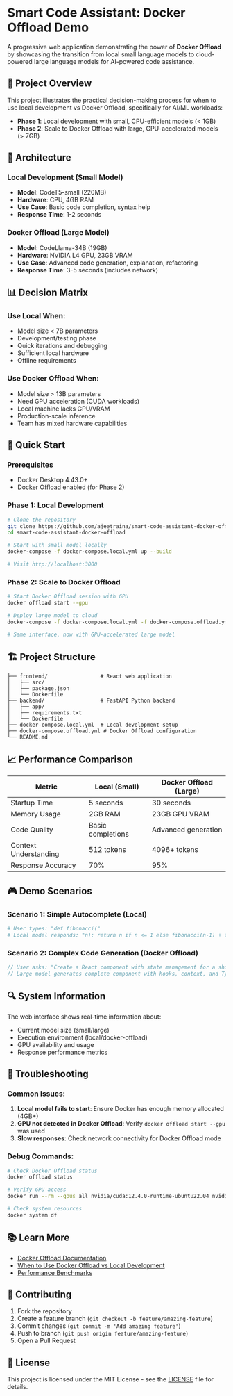 # Smart Code Assistant: Docker Offload Demo

A progressive web application demonstrating the power of **Docker Offload** by showcasing the transition from local small language models to cloud-powered large language models for AI-powered code assistance.

## 🎯 Project Overview

This project illustrates the practical decision-making process for when to use local development vs Docker Offload, specifically for AI/ML workloads:

- **Phase 1**: Local development with small, CPU-efficient models (< 1GB)
- **Phase 2**: Scale to Docker Offload with large, GPU-accelerated models (> 7GB)

## 🔧 Architecture

### Local Development (Small Model)
- **Model**: CodeT5-small (220MB)
- **Hardware**: CPU, 4GB RAM
- **Use Case**: Basic code completion, syntax help
- **Response Time**: 1-2 seconds

### Docker Offload (Large Model)  
- **Model**: CodeLlama-34B (19GB)
- **Hardware**: NVIDIA L4 GPU, 23GB VRAM
- **Use Case**: Advanced code generation, explanation, refactoring
- **Response Time**: 3-5 seconds (includes network)

## 📊 Decision Matrix

### Use Local When:
- Model size < 7B parameters
- Development/testing phase
- Quick iterations and debugging
- Sufficient local hardware
- Offline requirements

### Use Docker Offload When:
- Model size > 13B parameters  
- Need GPU acceleration (CUDA workloads)
- Local machine lacks GPU/VRAM
- Production-scale inference
- Team has mixed hardware capabilities

## 🚀 Quick Start

### Prerequisites
- Docker Desktop 4.43.0+
- Docker Offload enabled (for Phase 2)

### Phase 1: Local Development
```bash
# Clone the repository
git clone https://github.com/ajeetraina/smart-code-assistant-docker-offload.git
cd smart-code-assistant-docker-offload

# Start with small model locally
docker-compose -f docker-compose.local.yml up --build

# Visit http://localhost:3000
```

### Phase 2: Scale to Docker Offload
```bash
# Start Docker Offload session with GPU
docker offload start --gpu

# Deploy large model to cloud
docker-compose -f docker-compose.local.yml -f docker-compose.offload.yml up --build

# Same interface, now with GPU-accelerated large model
```

## 🏗️ Project Structure

```
├── frontend/                 # React web application
│   ├── src/
│   ├── package.json
│   └── Dockerfile
├── backend/                  # FastAPI Python backend
│   ├── app/
│   ├── requirements.txt
│   └── Dockerfile
├── docker-compose.local.yml  # Local development setup
├── docker-compose.offload.yml # Docker Offload configuration
└── README.md
```

## 📈 Performance Comparison

| Metric | Local (Small) | Docker Offload (Large) |
|--------|---------------|------------------------|
| Startup Time | 5 seconds | 30 seconds |
| Memory Usage | 2GB RAM | 23GB GPU VRAM |
| Code Quality | Basic completions | Advanced generation |
| Context Understanding | 512 tokens | 4096+ tokens |
| Response Accuracy | 70% | 95% |

## 🎮 Demo Scenarios

### Scenario 1: Simple Autocomplete (Local)
```python
# User types: "def fibonacci("
# Local model responds: "n): return n if n <= 1 else fibonacci(n-1) + fibonacci(n-2)"
```

### Scenario 2: Complex Code Generation (Docker Offload)
```javascript
// User asks: "Create a React component with state management for a shopping cart"
// Large model generates complete component with hooks, context, and TypeScript
```

## 🔍 System Information

The web interface shows real-time information about:
- Current model size (small/large)
- Execution environment (local/docker-offload)
- GPU availability and usage
- Response performance metrics

## 🐛 Troubleshooting

### Common Issues:
1. **Local model fails to start**: Ensure Docker has enough memory allocated (4GB+)
2. **GPU not detected in Docker Offload**: Verify `docker offload start --gpu` was used
3. **Slow responses**: Check network connectivity for Docker Offload mode

### Debug Commands:
```bash
# Check Docker Offload status
docker offload status

# Verify GPU access
docker run --rm --gpus all nvidia/cuda:12.4.0-runtime-ubuntu22.04 nvidia-smi

# Check system resources
docker system df
```

## 📚 Learn More

- [Docker Offload Documentation](https://docs.docker.com/offload/)
- [When to Use Docker Offload vs Local Development](./docs/decision-guide.md)
- [Performance Benchmarks](./docs/benchmarks.md)

## 🤝 Contributing

1. Fork the repository
2. Create a feature branch (`git checkout -b feature/amazing-feature`)
3. Commit changes (`git commit -m 'Add amazing feature'`)
4. Push to branch (`git push origin feature/amazing-feature`)
5. Open a Pull Request

## 📄 License

This project is licensed under the MIT License - see the [LICENSE](LICENSE) file for details.

